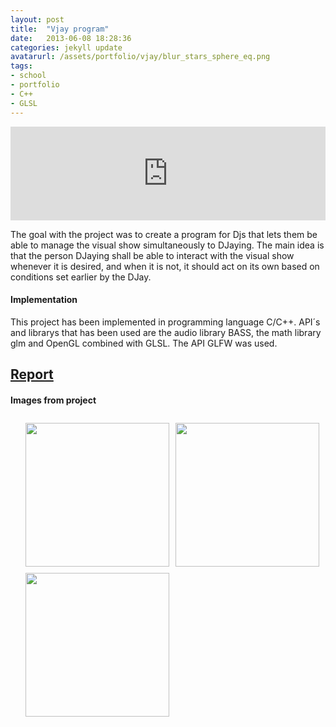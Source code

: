 ```yaml
---
layout: post
title:  "Vjay program"
date:   2013-06-08 18:28:36
categories: jekyll update
avatarurl: /assets/portfolio/vjay/blur_stars_sphere_eq.png
tags:
- school
- portfolio
- C++
- GLSL
---
```



<iframe src="http://player.vimeo.com/video/75007341?color=4B0082" width="100%" frameborder="0" webkitallowfullscreen mozallowfullscreen allowfullscreen></iframe> 


The goal with the project was to create a program for Djs that lets them be able to manage the visual show simultaneously to DJaying. The main idea is that the person DJaying shall be able to interact with the visual show whenever it is desired, and when it is not, it should act on its own based on conditions set earlier by the DJay.

#### Implementation ####

This project has been implemented in programming language C/C++. API´s and librarys that has been used are the audio library BASS, the math library glm and OpenGL combined with GLSL. The API GLFW was used.

## [Report][VjayReport] ##

#### Images from project ####

<style>
	ul#menu li {
		float: left;
	    display:inline;
	    margin: 10px 10px 0 0;
	}
	ul#menu {
		margin: 0 0 0 0;
	}
	div.img img {
		height: 230px;
		width: 230px;
	}
</style>

<div class="img">
	<ul id="menu">
		<li><a href="{{ site.baseurl }}/assets/portfolio/vjay/blur_stars_sphere.png">
			<img src="{{ site.baseurl }}/assets/portfolio/vjay/blur_stars_sphere.png"/>
		</a>
		</li>
		  	<li><a href="{{ site.baseurl }}/assets/portfolio/vjay/blur_stars_sphere_circling.png">
			<img src="{{ site.baseurl }}/assets/portfolio/vjay/blur_stars_sphere_circling.png"/>
		</a>
		</li>
		  	<li><a href="{{ site.baseurl }}/assets/portfolio/vjay/blur_stars_sphere_circling2.png">
			<img src="{{ site.baseurl }}/assets/portfolio/vjay/blur_stars_sphere_circling2.png"/>
		</a>
		</li>
	</ul>

	<ul id="menu">
		<li><a href="{{ site.baseurl }}/assets/portfolio/vjay/blur_stars_sphere_eq.png">
			<img src="{{ site.baseurl }}/assets/portfolio/vjay/blur_stars_sphere_eq.png"/>
		</a>
		</li>
		  	<li><a href="{{ site.baseurl }}/assets/portfolio/vjay/blur_stars_spherefan.png">
			<img src="{{ site.baseurl }}/assets/portfolio/vjay/blur_stars_spherefan.png"/>
		</a>
		</li>
		  	<li><a href="{{ site.baseurl }}/assets/portfolio/vjay/blur_stars_spherefan_eq.png">
			<img src="{{ site.baseurl }}/assets/portfolio/vjay/blur_stars_spherefan_eq.png"/>
		</a>
		</li>
	</ul> 

	<ul id="menu">
		<li><a href="{{ site.baseurl }}/assets/portfolio/vjay/EQ1.png">
			<img src="{{ site.baseurl }}/assets/portfolio/vjay/EQ1.png"/>
		</a>
		</li>
		  	<li><a href="{{ site.baseurl }}/assets/portfolio/vjay/only_sphere.png">
			<img src="{{ site.baseurl }}/assets/portfolio/vjay/only_sphere.png"/>
		</a>
		</li>
		  	<li><a href="{{ site.baseurl }}/assets/portfolio/vjay/only_spherefan.png">
			<img src="{{ site.baseurl }}/assets/portfolio/vjay/only_spherefan.png"/>
		</a>
		</li>
	</ul> 

	<ul id="menu">
		<li><a href="{{ site.baseurl }}/assets/portfolio/vjay/only_stars.png">
			<img src="{{ site.baseurl }}/assets/portfolio/vjay/only_stars.png"/>
		</a>
		</li>
		  	<li><a href="{{ site.baseurl }}/assets/portfolio/vjay/zbuffer_spherefan.png">
			<img src="{{ site.baseurl }}/assets/portfolio/vjay/zbuffer_spherefan.png"/>
		</a>
		</li>
		  	<li><a href="{{ site.baseurl }}/assets/portfolio/vjay/zbuffer_starts_sphere.png">
			<img src="{{ site.baseurl }}/assets/portfolio/vjay/zbuffer_starts_sphere.png"/>
		</a>
		</li>
	</ul> 

	<ul id="menu">
		<li>
			<a href="{{ site.baseurl }}/assets/portfolio/vjay/zbuffer_starts_sphere_spherefan.png">
				<img src="{{ site.baseurl }}/assets/portfolio/vjay/zbuffer_starts_sphere_spherefan.png"/>
			</a>
		</li>
	</ul> 
</div>

[VjayReport]: /assets/portfolio/vjay/Report_TNCG14_andno922_finalver1.pdf